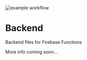 ![example workflow](https://github.com/RuletapWeb/backend/actions/workflows/main.yml/badge.svg)
# Backend
Backend files for Firebase Functions

More info coming soon...
